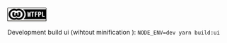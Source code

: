 ![](./docs/images/wtfpl-badge.png)

Development build ui (wihtout minification ): `NODE_ENV=dev yarn build:ui`
